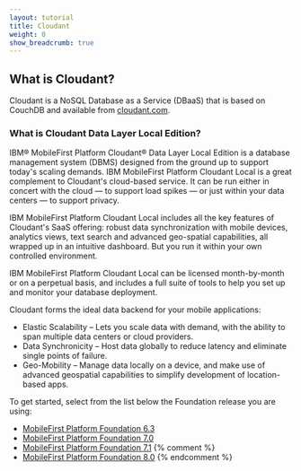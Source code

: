 ```yaml
---
layout: tutorial
title: Cloudant
weight: 0
show_breadcrumb: true
---
```

## What is Cloudant?
Cloudant is a NoSQL Database as a Service (DBaaS) that is based on CouchDB and  available from [cloudant.com](http://cloudant.com).

### What is Cloudant Data Layer Local Edition?
IBM® MobileFirst Platform Cloudant® Data Layer Local Edition is a database management system (DBMS) designed from the ground up to support today's scaling demands. IBM MobileFirst Platform Cloudant Local is a great complement to Cloudant's cloud-based service. It can be run either in concert with the cloud — to support load spikes — or just within your data centers — to support privacy.

IBM MobileFirst Platform Cloudant Local includes all the key features of Cloudant's SaaS offering: robust data synchronization with mobile devices, analytics views, text search and advanced geo-spatial capabilities, all wrapped up in an intuitive dashboard. But you run it within your own controlled environment.

IBM MobileFirst Platform Cloudant Local can be licensed month-by-month or on a perpetual basis, and includes a full suite of tools to help you set up and monitor your database deployment.

Cloudant forms the ideal data backend for your mobile applications:

- Elastic Scalability – Lets you scale data with demand, with the ability to span multiple data centers or cloud providers.
- Data Synchronicity – Host data globally to reduce latency and eliminate single points of failure.
- Geo-Mobility – Manage data locally on a device, and make use of advanced geospatial capabilities to simplify development of location-based apps.

To get started, select from the list below the Foundation release you are using:

* [MobileFirst Platform Foundation 6.3]({{site.baseurl}}/tutorials/en/product-integration/6.3/cloudant/)
* [MobileFirst Platform Foundation 7.0]({{site.baseurl}}/tutorials/en/foundation/7.0/data/cloudant-nosql-db-api/)
* [MobileFirst Platform Foundation 7.1]({{site.baseurl}}/tutorials/en/foundation/7.1/data/working-with-cloudant-nosql-db-api/)
{% comment %}
* [MobileFirst Platform Foundation 8.0]({{site.baseurl}}/tutorials/en/foundation/8.0/client-side-development/working-with-cloudant-nosql-db-api/)
{% endcomment %}
